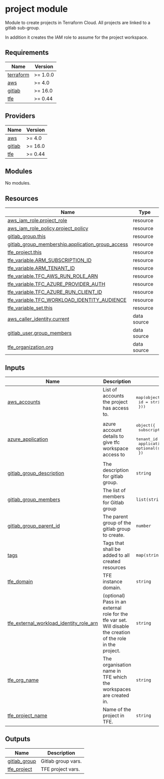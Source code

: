 # project module

Module to create projects in Terraform Cloud. All projects are linked to a gitlab sub-group.

In addition it creates the IAM role to assume for the project workspace.

<!-- BEGIN_TF_DOCS -->

## Requirements

| Name                                                                     | Version  |
| ------------------------------------------------------------------------ | -------- |
| <a name="requirement_terraform"></a> [terraform](#requirement_terraform) | >= 1.0.0 |
| <a name="requirement_aws"></a> [aws](#requirement_aws)                   | >= 4.0   |
| <a name="requirement_gitlab"></a> [gitlab](#requirement_gitlab)          | >= 16.0  |
| <a name="requirement_tfe"></a> [tfe](#requirement_tfe)                   | >= 0.44  |

## Providers

| Name                                                      | Version |
| --------------------------------------------------------- | ------- |
| <a name="provider_aws"></a> [aws](#provider_aws)          | >= 4.0  |
| <a name="provider_gitlab"></a> [gitlab](#provider_gitlab) | >= 16.0 |
| <a name="provider_tfe"></a> [tfe](#provider_tfe)          | >= 0.44 |

## Modules

No modules.

## Resources

| Name                                                                                                                                               | Type        |
| -------------------------------------------------------------------------------------------------------------------------------------------------- | ----------- |
| [aws_iam_role.project_role](https://registry.terraform.io/providers/hashicorp/aws/latest/docs/resources/iam_role)                                  | resource    |
| [aws_iam_role_policy.project_policy](https://registry.terraform.io/providers/hashicorp/aws/latest/docs/resources/iam_role_policy)                  | resource    |
| [gitlab_group.this](https://registry.terraform.io/providers/gitlabhq/gitlab/latest/docs/resources/group)                                           | resource    |
| [gitlab_group_membership.application_group_access](https://registry.terraform.io/providers/gitlabhq/gitlab/latest/docs/resources/group_membership) | resource    |
| [tfe_project.this](https://registry.terraform.io/providers/hashicorp/tfe/latest/docs/resources/project)                                            | resource    |
| [tfe_variable.ARM_SUBSCRIPTION_ID](https://registry.terraform.io/providers/hashicorp/tfe/latest/docs/resources/variable)                           | resource    |
| [tfe_variable.ARM_TENANT_ID](https://registry.terraform.io/providers/hashicorp/tfe/latest/docs/resources/variable)                                 | resource    |
| [tfe_variable.TFC_AWS_RUN_ROLE_ARN](https://registry.terraform.io/providers/hashicorp/tfe/latest/docs/resources/variable)                          | resource    |
| [tfe_variable.TFC_AZURE_PROVIDER_AUTH](https://registry.terraform.io/providers/hashicorp/tfe/latest/docs/resources/variable)                       | resource    |
| [tfe_variable.TFC_AZURE_RUN_CLIENT_ID](https://registry.terraform.io/providers/hashicorp/tfe/latest/docs/resources/variable)                       | resource    |
| [tfe_variable.TFC_WORKLOAD_IDENTITY_AUDIENCE](https://registry.terraform.io/providers/hashicorp/tfe/latest/docs/resources/variable)                | resource    |
| [tfe_variable_set.this](https://registry.terraform.io/providers/hashicorp/tfe/latest/docs/resources/variable_set)                                  | resource    |
| [aws_caller_identity.current](https://registry.terraform.io/providers/hashicorp/aws/latest/docs/data-sources/caller_identity)                      | data source |
| [gitlab_user.group_members](https://registry.terraform.io/providers/gitlabhq/gitlab/latest/docs/data-sources/user)                                 | data source |
| [tfe_organization.org](https://registry.terraform.io/providers/hashicorp/tfe/latest/docs/data-sources/organization)                                | data source |

## Inputs

| Name                                                                                                                                                   | Description                                                                                                    | Type                                                                                                                                                        | Default | Required |
| ------------------------------------------------------------------------------------------------------------------------------------------------------ | -------------------------------------------------------------------------------------------------------------- | ----------------------------------------------------------------------------------------------------------------------------------------------------------- | ------- | :------: |
| <a name="input_aws_accounts"></a> [aws_accounts](#input_aws_accounts)                                                                                  | List of accounts the project has access to.                                                                    | <pre>map(object({<br> id = string<br> }))</pre>                                                                                                             | `{}`    |    no    |
| <a name="input_azure_application"></a> [azure_application](#input_azure_application)                                                                   | azure account details to give tfc workspace access to                                                          | <pre>object({<br> subscription_id = optional(string, "")<br> tenant_id = optional(string, "")<br> application_client_id = optional(string, "")<br> })</pre> | `{}`    |    no    |
| <a name="input_gitlab_group_description"></a> [gitlab_group_description](#input_gitlab_group_description)                                              | The description for gitlab group.                                                                              | `string`                                                                                                                                                    | n/a     |   yes    |
| <a name="input_gitlab_group_members"></a> [gitlab_group_members](#input_gitlab_group_members)                                                          | The list of members for Gitlab group                                                                           | `list(string)`                                                                                                                                              | `[]`    |    no    |
| <a name="input_gitlab_group_parent_id"></a> [gitlab_group_parent_id](#input_gitlab_group_parent_id)                                                    | The parent group of the gitlab group to create.                                                                | `number`                                                                                                                                                    | n/a     |   yes    |
| <a name="input_tags"></a> [tags](#input_tags)                                                                                                          | Tags that shall be added to all created resources                                                              | `map(string)`                                                                                                                                               | `{}`    |    no    |
| <a name="input_tfe_domain"></a> [tfe_domain](#input_tfe_domain)                                                                                        | TFE instance domain.                                                                                           | `string`                                                                                                                                                    | n/a     |   yes    |
| <a name="input_tfe_external_workload_identity_role_arn"></a> [tfe_external_workload_identity_role_arn](#input_tfe_external_workload_identity_role_arn) | (optional) Pass in an external role for the tfe var set. Will disable the creation of the role in the project. | `string`                                                                                                                                                    | `""`    |    no    |
| <a name="input_tfe_org_name"></a> [tfe_org_name](#input_tfe_org_name)                                                                                  | The organisation name in TFE which the workspaces are created in.                                              | `string`                                                                                                                                                    | n/a     |   yes    |
| <a name="input_tfe_project_name"></a> [tfe_project_name](#input_tfe_project_name)                                                                      | Name of the project in TFE.                                                                                    | `string`                                                                                                                                                    | n/a     |   yes    |

## Outputs

| Name                                                                    | Description        |
| ----------------------------------------------------------------------- | ------------------ |
| <a name="output_gitlab_group"></a> [gitlab_group](#output_gitlab_group) | Gitlab group vars. |
| <a name="output_tfe_project"></a> [tfe_project](#output_tfe_project)    | TFE project vars.  |

<!-- END_TF_DOCS -->
